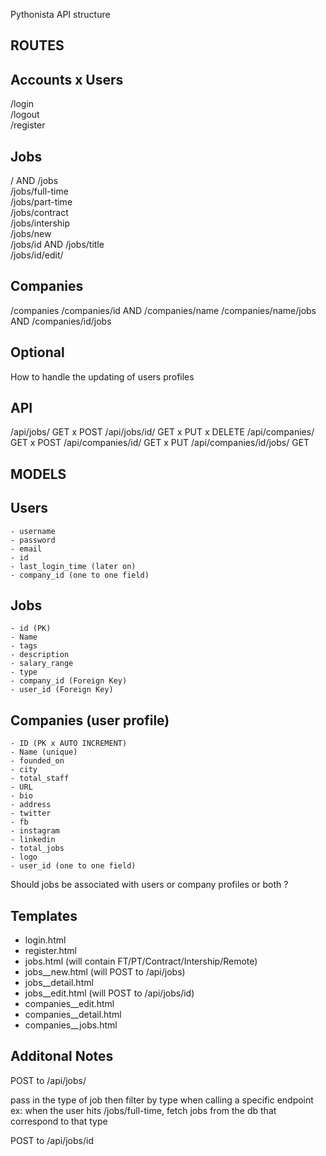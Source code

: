 Pythonista API structure 

ROUTES 
-----------------------------

## Accounts x Users
/login                    
/logout                  
/register               

## Jobs 
/ AND /jobs            
/jobs/full-time       
/jobs/part-time      
/jobs/contract      
/jobs/intership    
/jobs/new         
/jobs/id AND /jobs/title        
/jobs/id/edit/                 

## Companies 
/companies 
/companies/id AND /companies/name
/companies/name/jobs AND /companies/id/jobs

## Optional

How to handle the updating of users profiles


API
------------------------------
/api/jobs/                               GET x POST
/api/jobs/id/                            GET x PUT x DELETE
/api/companies/                          GET x POST
/api/companies/id/                       GET x PUT
/api/companies/id/jobs/                  GET 


MODELS
----------------------------------

## Users
    - username
    - password
    - email
    - id
    - last_login_time (later on)
    - company_id (one to one field)

## Jobs
    - id (PK)
    - Name
    - tags
    - description
    - salary_range
    - type
    - company_id (Foreign Key)
    - user_id (Foreign Key)

## Companies (user profile)
    - ID (PK x AUTO INCREMENT)
    - Name (unique)
    - founded_on
    - city
    - total_staff
    - URL 
    - bio
    - address
    - twitter
    - fb
    - instagram
    - linkedin
    - total_jobs
    - logo
    - user_id (one to one field)

Should jobs be associated with users or company profiles or both ?

## Templates 

- login.html
- register.html
- jobs.html (will contain FT/PT/Contract/Intership/Remote)
- jobs__new.html (will POST to /api/jobs)
- jobs__detail.html
- jobs__edit.html (will POST to /api/jobs/id)
- companies__edit.html 
- companies__detail.html
- companies__jobs.html


## Additonal Notes 

POST to /api/jobs/

pass in the type of job
then filter by type when calling a specific endpoint 
ex: when the user hits /jobs/full-time, fetch jobs from the db that correspond to that
type


POST to /api/jobs/id
